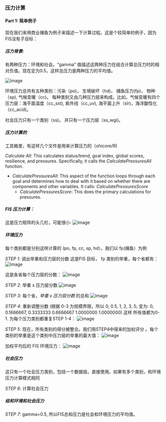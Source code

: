 ### 压力计算
#### Part 1: 简单例子

现在我们来用商业捕鱼为例子来描述一下计算过程。这是个较简单的例子，因为FIS没有子目标：

##### 压力背景:
有两种压力：环境和社会。“gamma” 值描述这两种压力在结合计算总压力时的相对负值。现在定为0.5，这样总压力是两种压力的平均值。

![image](https://cloud.githubusercontent.com/assets/5685517/9638710/fcd1709a-515c-11e5-8b72-4af9cd10fa7d.png)
    
环境压力总共有五种类别：污染（po)， 生境破坏（hd)， 捕鱼压力(fp)， 物种（sp), 气候变暖（cc)。 每种类别又由几种压力层来构成。比如，气候变暖有四个压力层：海平面温度（cc_sst), 紫外线（cc_uv), 海平面上升（slr)，海洋酸性化（cc_acid)。 

社会压力只有一个类别（ss)。 并只有一个压力层（ss_wgi)。 

##### 压力计算的
工具箱里，有这样几个文件是用来计算压力的（ohicore/R) 
  
*Calculate All*: This calculates status/trend, goal index, global scores, resilience, and pressures.  Specifically, it calls the *CalculatePressuresAll* function.
* *CalculatePressuresAll*: This aspect of the function loops through each goal and determines how to deal with it based on whether there are components and other variables.  It calls: *CalculatePressuresScore*
  + *CalculatePressuresScore*: This does the primary calculations for pressures.

##### FIS 压力计算：

这是压力矩阵的头几栏，可能很小:
![image](https://cloud.githubusercontent.com/assets/5685517/9638993/8bdb6e2a-515e-11e5-9133-39aac417e6e9.png)

##### 环境压力
每个类别都是分别这样计算的 (po, fp, cc, sp, hd）。我们以 fp(捕鱼）为例

*STEP 1*: 调出举重和压力层的分数
这是FIS 目标， fp 类别的举重，每个省都有：
![image](https://cloud.githubusercontent.com/assets/5685517/9639119/41b92a0c-515f-11e5-9373-3910b28eab61.png)

这是各省每个压力层的分数：
![image](https://cloud.githubusercontent.com/assets/5685517/9639146/70955184-515f-11e5-95d3-fa737780d8a3.png)

*STEP 2*: 举重 x 压力层分数
![image](https://cloud.githubusercontent.com/assets/5685517/9639179/a77572e2-515f-11e5-8110-dd7b8b65a788.png)

*STEP 3*: 每个省，_举重 x 压力层分数_ 的总和
![image](https://cloud.githubusercontent.com/assets/5685517/9639201/c2f961c2-515f-11e5-83d4-d120d0426a7f.png)

*STEP 4*: 重新调整分数 (根据 0-3 为规模界限，所以  0, 0.5, 1, 2, 3, 5;  变为: 0,  0.1666667,  0.3333333  0.6666667  1.0000000  1.0000000) 这样 所有值都为0-1. 为每个压力类别都重复STEP 1-4： 
![image](https://cloud.githubusercontent.com/assets/5685517/9639337/79e7bd16-5160-11e5-99dd-99e00527dfd0.png)

*STEP 5*: 现在，所有类别的得分被整合。我们用STEP4中得来的加权评分 。每个类别的举重是这个类别中压力层的举重的最大值：
![image](https://cloud.githubusercontent.com/assets/5685517/9640452/8736a918-5166-11e5-81c3-fdf1df8f9fa2.png)

加权平均后的 FIS 环境压力：
![image](https://cloud.githubusercontent.com/assets/5685517/9640465/9a869514-5166-11e5-8f73-98786b78671e.png)

##### 社会压力
这只有一个社会压力类别，包括一个数据层。直接使用。如果有多个类别，和环境压力计算模式相同

*STEP 6*: 计算社会压力

##### 结和环境和社会压力
*STEP 7*:  gamma=0.5, 所以FIS总和压力是社会和环境压力的平均值。